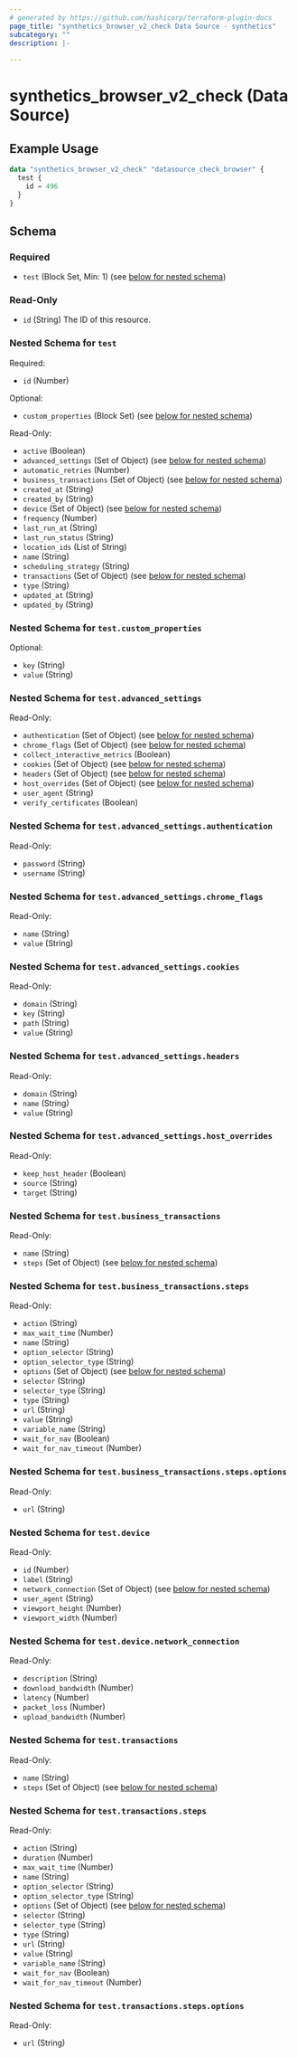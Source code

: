 ```yaml
---
# generated by https://github.com/hashicorp/terraform-plugin-docs
page_title: "synthetics_browser_v2_check Data Source - synthetics"
subcategory: ""
description: |-
  
---
```


# synthetics_browser_v2_check (Data Source)



## Example Usage

```terraform
data "synthetics_browser_v2_check" "datasource_check_browser" {
  test {
    id = 496
  }
}
```

<!-- schema generated by tfplugindocs -->
## Schema

### Required

- `test` (Block Set, Min: 1) (see [below for nested schema](#nestedblock--test))

### Read-Only

- `id` (String) The ID of this resource.

<a id="nestedblock--test"></a>
### Nested Schema for `test`

Required:

- `id` (Number)

Optional:

- `custom_properties` (Block Set) (see [below for nested schema](#nestedblock--test--custom_properties))

Read-Only:

- `active` (Boolean)
- `advanced_settings` (Set of Object) (see [below for nested schema](#nestedatt--test--advanced_settings))
- `automatic_retries` (Number)
- `business_transactions` (Set of Object) (see [below for nested schema](#nestedatt--test--business_transactions))
- `created_at` (String)
- `created_by` (String)
- `device` (Set of Object) (see [below for nested schema](#nestedatt--test--device))
- `frequency` (Number)
- `last_run_at` (String)
- `last_run_status` (String)
- `location_ids` (List of String)
- `name` (String)
- `scheduling_strategy` (String)
- `transactions` (Set of Object) (see [below for nested schema](#nestedatt--test--transactions))
- `type` (String)
- `updated_at` (String)
- `updated_by` (String)

<a id="nestedblock--test--custom_properties"></a>
### Nested Schema for `test.custom_properties`

Optional:

- `key` (String)
- `value` (String)


<a id="nestedatt--test--advanced_settings"></a>
### Nested Schema for `test.advanced_settings`

Read-Only:

- `authentication` (Set of Object) (see [below for nested schema](#nestedobjatt--test--advanced_settings--authentication))
- `chrome_flags` (Set of Object) (see [below for nested schema](#nestedobjatt--test--advanced_settings--chrome_flags))
- `collect_interactive_metrics` (Boolean)
- `cookies` (Set of Object) (see [below for nested schema](#nestedobjatt--test--advanced_settings--cookies))
- `headers` (Set of Object) (see [below for nested schema](#nestedobjatt--test--advanced_settings--headers))
- `host_overrides` (Set of Object) (see [below for nested schema](#nestedobjatt--test--advanced_settings--host_overrides))
- `user_agent` (String)
- `verify_certificates` (Boolean)

<a id="nestedobjatt--test--advanced_settings--authentication"></a>
### Nested Schema for `test.advanced_settings.authentication`

Read-Only:

- `password` (String)
- `username` (String)


<a id="nestedobjatt--test--advanced_settings--chrome_flags"></a>
### Nested Schema for `test.advanced_settings.chrome_flags`

Read-Only:

- `name` (String)
- `value` (String)


<a id="nestedobjatt--test--advanced_settings--cookies"></a>
### Nested Schema for `test.advanced_settings.cookies`

Read-Only:

- `domain` (String)
- `key` (String)
- `path` (String)
- `value` (String)


<a id="nestedobjatt--test--advanced_settings--headers"></a>
### Nested Schema for `test.advanced_settings.headers`

Read-Only:

- `domain` (String)
- `name` (String)
- `value` (String)


<a id="nestedobjatt--test--advanced_settings--host_overrides"></a>
### Nested Schema for `test.advanced_settings.host_overrides`

Read-Only:

- `keep_host_header` (Boolean)
- `source` (String)
- `target` (String)



<a id="nestedatt--test--business_transactions"></a>
### Nested Schema for `test.business_transactions`

Read-Only:

- `name` (String)
- `steps` (Set of Object) (see [below for nested schema](#nestedobjatt--test--business_transactions--steps))

<a id="nestedobjatt--test--business_transactions--steps"></a>
### Nested Schema for `test.business_transactions.steps`

Read-Only:

- `action` (String)
- `max_wait_time` (Number)
- `name` (String)
- `option_selector` (String)
- `option_selector_type` (String)
- `options` (Set of Object) (see [below for nested schema](#nestedobjatt--test--business_transactions--steps--options))
- `selector` (String)
- `selector_type` (String)
- `type` (String)
- `url` (String)
- `value` (String)
- `variable_name` (String)
- `wait_for_nav` (Boolean)
- `wait_for_nav_timeout` (Number)

<a id="nestedobjatt--test--business_transactions--steps--options"></a>
### Nested Schema for `test.business_transactions.steps.options`

Read-Only:

- `url` (String)




<a id="nestedatt--test--device"></a>
### Nested Schema for `test.device`

Read-Only:

- `id` (Number)
- `label` (String)
- `network_connection` (Set of Object) (see [below for nested schema](#nestedobjatt--test--device--network_connection))
- `user_agent` (String)
- `viewport_height` (Number)
- `viewport_width` (Number)

<a id="nestedobjatt--test--device--network_connection"></a>
### Nested Schema for `test.device.network_connection`

Read-Only:

- `description` (String)
- `download_bandwidth` (Number)
- `latency` (Number)
- `packet_loss` (Number)
- `upload_bandwidth` (Number)



<a id="nestedatt--test--transactions"></a>
### Nested Schema for `test.transactions`

Read-Only:

- `name` (String)
- `steps` (Set of Object) (see [below for nested schema](#nestedobjatt--test--transactions--steps))

<a id="nestedobjatt--test--transactions--steps"></a>
### Nested Schema for `test.transactions.steps`

Read-Only:

- `action` (String)
- `duration` (Number)
- `max_wait_time` (Number)
- `name` (String)
- `option_selector` (String)
- `option_selector_type` (String)
- `options` (Set of Object) (see [below for nested schema](#nestedobjatt--test--transactions--steps--options))
- `selector` (String)
- `selector_type` (String)
- `type` (String)
- `url` (String)
- `value` (String)
- `variable_name` (String)
- `wait_for_nav` (Boolean)
- `wait_for_nav_timeout` (Number)

<a id="nestedobjatt--test--transactions--steps--options"></a>
### Nested Schema for `test.transactions.steps.options`

Read-Only:

- `url` (String)
